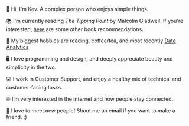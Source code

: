 👋 Hi, I'm Kev. A complex person who enjoys simple things.

📚 I'm currently reading _The Tipping Point_ by Malcolm Gladwell. If you're interested, [here](https://workflowy.com/s/books/dFIMWMcGXjlrT3Q5) are some other book recommendations.

🙆 My biggest hobbies are reading, coffee/tea, and most recently [Data Analytics](https://www.dataquest.io/path/data-analyst/)

🖥 I love programming and design, and deeply appreciate beauty and simplicity in the two.

💻 I work in Customer Support, and enjoy a healthy mix of technical and customer-facing tasks.

🌐 I’m very interested in the internet and how people stay connected.

💬 I love to meet new people! Shoot me an email if you want to make a friend. :)
